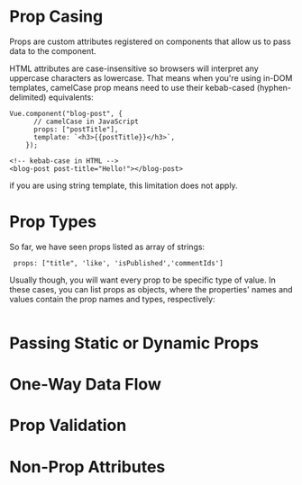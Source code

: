 # Prop Casing

Props are custom attributes registered on components that allow us to pass data to the component.

HTML attributes are case-insensitive so browsers will interpret any uppercase characters as lowercase. That means when you're using in-DOM templates, camelCase prop means need to use their kebab-cased (hyphen-delimited) equivalents:

```
Vue.component("blog-post", {
      // camelCase in JavaScript
      props: ["postTitle"],
      template: `<h3>{{postTitle}}</h3>`,
    });
```

```
<!-- kebab-case in HTML -->
<blog-post post-title="Hello!"></blog-post>
```

if you are using string template, this limitation does not apply.

# Prop Types

So far, we have seen props listed as array of strings:

```
 props: ["title", 'like', 'isPublished','commentIds']
```

Usually though, you will want every prop to be specific type of value. In these cases, you can list props as objects, where the properties' names and values contain the prop names and types, respectively:

```

```

# Passing Static or Dynamic Props

# One-Way Data Flow

# Prop Validation

# Non-Prop Attributes

